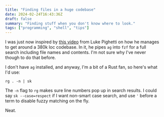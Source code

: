 ```yaml
---
title: "Finding files in a huge codebase"
date: 2024-02-24T16:43:36Z
draft: false
summary: "Finding stuff when you don't know where to look."
tags: ["programming", "shell", "tips"]
---
```


I was just now inspired by [this video](https://www.youtube.com/watch?v=TVwXzK0IaeI) from Luke Pighetti on how he manages to get around a 380k loc codebase. In it, he pipes `ag` into `fzf` for a full search including file names and contents. I'm not sure why I've never though to do that before.

I don't have `ag` installed, and anyway, I'm a bit of a Rust fan, so here's what I'd use:

``` shell
rg . -n | sk
```

The `-n` flag to `rg` makes sure line numbers pop up in search results. I could say `sk --case=respect` if I want non-smart case search, and use `'` before a term to disable fuzzy matching on the fly.

Neat.
